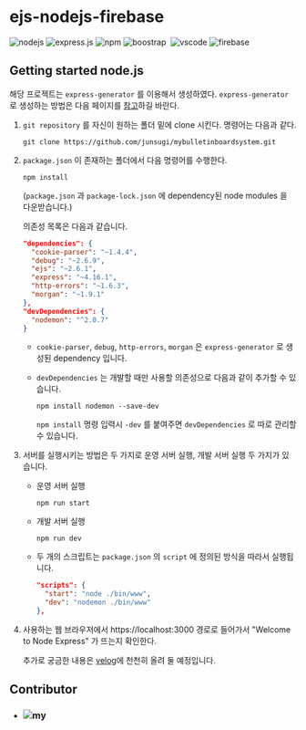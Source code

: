# ejs-nodejs-firebase

![nodejs](https://img.shields.io/badge/nodejs-v14.15.4-lightgreen?logo=node.js)&nbsp;![express.js](https://img.shields.io/badge/express.js-v4.16.1-purple?logo=express)&nbsp;![npm](https://img.shields.io/badge/npm-v6.14.10-red?logo=npm)&nbsp;![boostrap](https://img.shields.io/badge/bootstrap-v5.0.0--beta2-purple?logo=bootstrap)
&nbsp;![vscode](https://img.shields.io/badge/vscode-v1.54.1-blue?logo=visual-studio)&nbsp;![firebase](https://img.shields.io/badge/firebase-v8.2.10-yellow?logo=firebase)
## Getting started node.js

해당 프로젝트는 `express-generator` 를 이용해서 생성하였다. `express-generator` 로 생성하는 방법은 다음 페이지를 [참고](https://expressjs.com/ko/starter/generator.html)하길 바란다.

1. `git repository` 를 자신이 원하는 폴더 밑에 clone 시킨다. 명령어는 다음과 같다.

   ```shell
   git clone https://github.com/junsugi/mybulletinboardsystem.git
   ```

2. `package.json` 이 존재하는 폴더에서 다음 명령어를 수행한다.

   ```shell
   npm install
   ```

   (`package.json` 과 `package-lock.json` 에 dependency된 node modules 을 다운받습니다.)

   의존성 목록은 다음과 같습니다.

   ```json
   "dependencies": {
     "cookie-parser": "~1.4.4",
     "debug": "~2.6.9",
     "ejs": "~2.6.1",
     "express": "~4.16.1",
     "http-errors": "~1.6.3",
     "morgan": "~1.9.1"
   },
   "devDependencies": {
     "nodemon": "^2.0.7"
   }
   ```

   - `cookie-parser`, `debug`, `http-errors`, `morgan` 은 `express-generator` 로 생성된 dependency 입니다.

   - `devDependencies` 는 개발할 때만 사용할 의존성으로 다음과 같이 추가할 수 있습니다.

     ```shell
     npm install nodemon --save-dev
     ```

     `npm install` 명령 입력시 `-dev` 를 붙여주면 `devDependencies` 로 따로 관리할 수 있습니다.

3. 서버를 실행시키는 방법은 두 가지로 운영 서버 실행, 개발 서버 실행 두 가지가 있습니다.

   - 운영 서버 실행

     ```shell
     npm run start
     ```

   - 개발 서버 실행

     ```shell
     npm run dev
     ```

   - 두 개의 스크립트는 `package.json` 의 `script` 에 정의된 방식을 따라서 실행됩니다.

     ```json
     "scripts": {
       "start": "node ./bin/www",
       "dev": "nodemon ./bin/www"
     },
     ```

4. 사용하는 웹 브라우저에서 https://localhost:3000 경로로 들어가서 "Welcome to Node Express" 가 뜨는지 확인한다.

   추가로 궁금한 내용은 [velog](https://velog.io/@junsugi/conquer-nodeJs-4)에 천천히 올려 둘 예정입니다. 

## Contributor

- ### ![my](https://img.shields.io/badge/%40junsugi-v1996--02--09-green)
